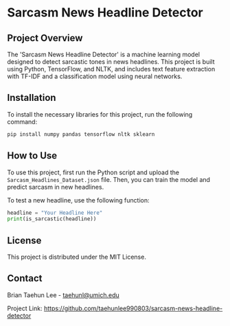 # Sarcasm News Headline Detector

## Project Overview
The 'Sarcasm News Headline Detector' is a machine learning model designed to detect sarcastic tones in news headlines. This project is built using Python, TensorFlow, and NLTK, and includes text feature extraction with TF-IDF and a classification model using neural networks.

## Installation
To install the necessary libraries for this project, run the following command:

```python
pip install numpy pandas tensorflow nltk sklearn
```

## How to Use
To use this project, first run the Python script and upload the `Sarcasm_Headlines_Dataset.json` file. Then, you can train the model and predict sarcasm in new headlines.

To test a new headline, use the following function:
```python
headline = "Your Headline Here"
print(is_sarcastic(headline))
```

## License
This project is distributed under the MIT License.

## Contact
Brian Taehun Lee - taehunl@umich.edu

Project Link: https://github.com/taehunlee990803/sarcasm-news-headline-detector
